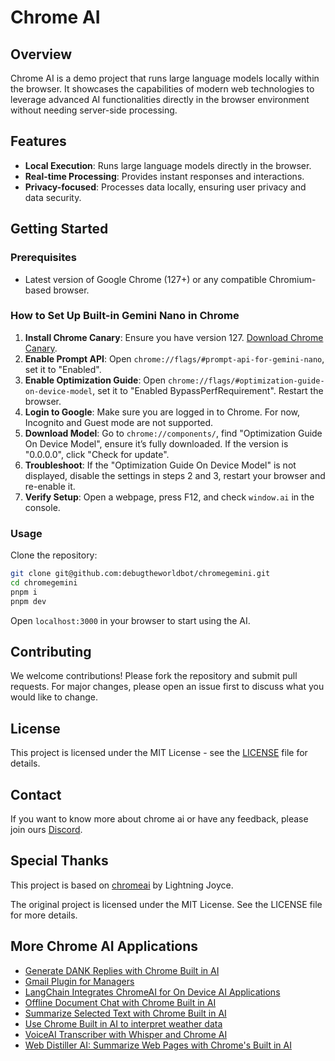 # Chrome AI

## Overview

Chrome AI is a demo project that runs large language models locally within the browser. It showcases the capabilities of modern web technologies to leverage advanced AI functionalities directly in the browser environment without needing server-side processing.

## Features

- **Local Execution**: Runs large language models directly in the browser.
- **Real-time Processing**: Provides instant responses and interactions.
- **Privacy-focused**: Processes data locally, ensuring user privacy and data security.

## Getting Started

### Prerequisites

- Latest version of Google Chrome (127+) or any compatible Chromium-based browser.

### How to Set Up Built-in Gemini Nano in Chrome

1. **Install Chrome Canary**: Ensure you have version 127. [Download Chrome Canary](https://google.com/chrome/canary/).
2. **Enable Prompt API**: Open `chrome://flags/#prompt-api-for-gemini-nano`, set it to "Enabled".
3. **Enable Optimization Guide**: Open `chrome://flags/#optimization-guide-on-device-model`, set it to "Enabled BypassPerfRequirement". Restart the browser.
4. **Login to Google**: Make sure you are logged in to Chrome. For now, Incognito and Guest mode are not supported.
5. **Download Model**: Go to `chrome://components/`, find "Optimization Guide On Device Model", ensure it’s fully downloaded. If the version is "0.0.0.0", click "Check for update".
6. **Troubleshoot**: If the "Optimization Guide On Device Model" is not displayed, disable the settings in steps 2 and 3, restart your browser and re-enable it.
7. **Verify Setup**: Open a webpage, press F12, and check `window.ai` in the console.

### Usage

Clone the repository:

```bash
git clone git@github.com:debugtheworldbot/chromegemini.git
cd chromegemini
pnpm i
pnpm dev
```

Open `localhost:3000` in your browser to start using the AI.

## Contributing

We welcome contributions! Please fork the repository and submit pull requests. For major changes, please open an issue first to discuss what you would like to change.

## License

This project is licensed under the MIT License - see the [LICENSE](LICENSE) file for details.

## Contact

If you want to know more about chrome ai or have any feedback, please join ours [Discord](https://discord.gg/ZrF4kjUBhJ).

## Special Thanks

This project is based on [chromeai](https://github.com/lightning-joyce/chromeai) by Lightning Joyce.

The original project is licensed under the MIT License. See the LICENSE file for more details.

## More Chrome AI Applications
 
- [Generate DANK Replies with Chrome Built in AI](https://chromeai.org/blog/Generate-DANK-Replies-with-Chrome-Built-in-AI)
- [Gmail Plugin for Managers](https://chromeai.org/blog/Gmail-Plugin-for-Managers)
- [LangChain Integrates ChromeAI for On Device AI Applications](https://chromeai.org/blog/LangChain-Integrates-ChromeAI-for-On-Device-AI-Applications)
- [Offline Document Chat with Chrome Built in AI](https://chromeai.org/blog/Offline-Document-Chat-with-Chrome-Built-in-AI)
- [Summarize Selected Text with Chrome Built in AI](https://chromeai.org/blog/Summarize-Selected-Text-with-Chrome-Built-in-AI)
- [Use Chrome Built in AI to interpret weather data](https://chromeai.org/blog/Use-Chrome-Built-in-AI-to-interpret-weather-data)
- [VoiceAI Transcriber with Whisper and Chrome AI](https://chromeai.org/blog/VoiceAI-Transcriber-with-Whisper-and-Chrome-AI)
- [Web Distiller AI: Summarize Web Pages with Chrome's Built in AI](https://chromeai.org/blog/Web-Distiller-AI-Summarize-Web-Pages-with-Chrome's-Built-in-AI)
